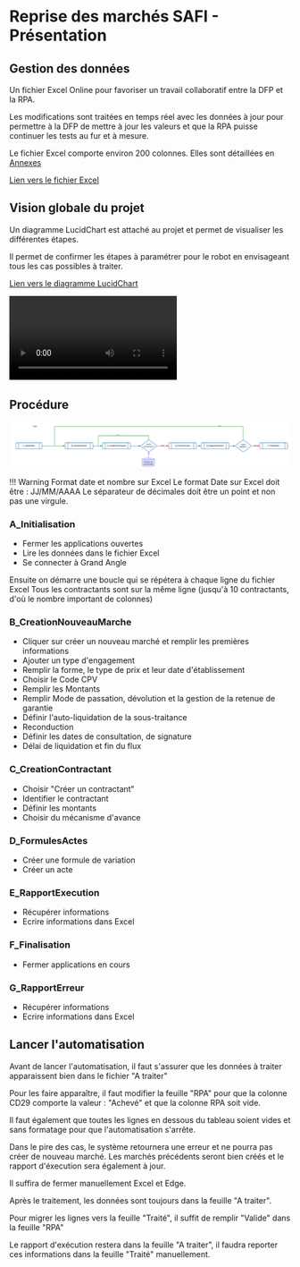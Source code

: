 # Reprise des marchés SAFI - Présentation

## Gestion des données

Un fichier Excel Online pour favoriser un travail collaboratif entre la DFP et la RPA.

Les modifications sont traitées en temps réel avec les données à jour pour permettre à la DFP de mettre à jour les valeurs et que la RPA puisse continuer les tests au fur et à mesure.

Le fichier Excel comporte environ 200 colonnes. Elles sont détaillées en [Annexes](/SAFI/annexes)

[Lien vers le fichier Excel](https://1drv.ms/x/s!AmiJK4RIVLBXgSBT9GcikC_QRGv6?e=z07vII)

## Vision globale du projet

Un diagramme LucidChart est attaché au projet et permet de visualiser les différentes étapes.

Il permet de confirmer les étapes à paramétrer pour le robot en envisageant tous les cas possibles à traiter.

[Lien vers le diagramme LucidChart](https://lucid.app/lucidchart/481ce2c2-3b15-4080-a4a7-5e4b729edab0/edit?viewport_loc=-3659%2C-1579%2C45266%2C27069%2C0_0&invitationId=inv_0482e918-03d2-4dc7-ac95-2fddd838edbc)

![type:video](/SAFI/CD29-RepriseMarchesSAFI.mp4)

## Procédure

![Reprise Marchés SAFI - main](RepriseMarchesSAFI-main.png)

!!! Warning Format date et nombre sur Excel
    Le format Date sur Excel doit être : JJ/MM/AAAA
    Le séparateur de décimales doit être un point et non pas une virgule.

### A_Initialisation
  - Fermer les applications ouvertes
  - Lire les données dans le fichier Excel
  - Se connecter à Grand Angle


Ensuite on démarre une boucle qui se répétera à chaque ligne du fichier Excel
Tous les contractants sont sur la même ligne (jusqu'à 10 contractants, d'où le nombre important de colonnes)

### B_CreationNouveauMarche

  - Cliquer sur créer un nouveau marché et remplir les premières informations
  - Ajouter un type d'engagement
  - Remplir la forme, le type de prix et leur date d'établissement
  - Choisir le Code CPV
  - Remplir les Montants
  - Remplir Mode de passation, dévolution et la gestion de la retenue de garantie
  - Définir l'auto-liquidation de la sous-traitance
  - Reconduction
  - Définir les dates de consultation, de signature
  - Délai de liquidation et fin du flux

### C_CreationContractant

  - Choisir "Créer un contractant"
  - Identifier le contractant
  - Définir les montants
  - Choisir du mécanisme d'avance

### D_FormulesActes

  - Créer une formule de variation
  - Créer un acte

### E_RapportExecution

  - Récupérer informations
  - Ecrire informations dans Excel

### F_Finalisation

  - Fermer applications en cours

### G_RapportErreur
  - Récupérer informations
  - Ecrire informations dans Excel

## Lancer l'automatisation
Avant de lancer l'automatisation, il faut s'assurer que les données à traiter apparaissent bien dans le fichier "A traiter"

Pour les faire apparaître, il faut modifier la feuille "RPA" pour que la colonne CD29 comporte la valeur : "Achevé" et que la colonne RPA soit vide.

Il faut également que toutes les lignes en dessous du tableau soient vides et sans formatage pour que l'automatisation s'arrête.

Dans le pire des cas, le système retournera une erreur et ne pourra pas créer de nouveau marché. Les marchés précédents seront bien créés et le rapport d'éxecution sera également à jour.

Il suffira de fermer manuellement Excel et Edge.

Après le traitement, les données sont toujours dans la feuille "A traiter".

Pour migrer les lignes vers la feuille "Traité", il suffit de remplir "Valide" dans la feuille "RPA"

Le rapport d'exécution restera dans la feuille "A traiter", il faudra reporter ces informations dans la feuille "Traité" manuellement.
